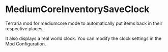 # MediumCoreInventorySaveClock
Terraria mod for mediumcore mode to automatically put items back in their respective places.

It also displays a real world clock. You can modify the clock settings in the Mod Configuration.
